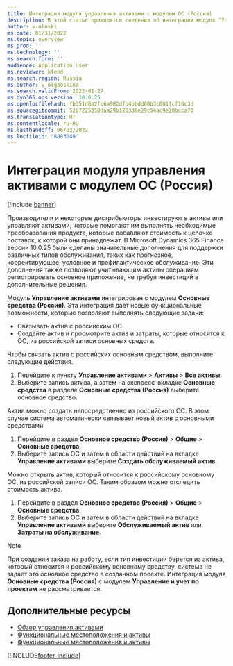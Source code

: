 ```yaml
---
title: Интеграция модуля управления активами с модулем ОС (Россия)
description: В этой статье приводятся сведения об интеграции модуля "Управление активами" с модулем "Основное средство" (Россия).
author: v-oloski
ms.date: 01/31/2022
ms.topic: overview
ms.prod: ''
ms.technology: ''
ms.search.form: ''
audience: Application User
ms.reviewer: kfend
ms.search.region: Russia
ms.author: v-olgaoskina
ms.search.validFrom: 2022-01-27
ms.dyn365.ops.version: 10.0.25
ms.openlocfilehash: fb351d8a2fc6a982dfb4bbdd00b3c801fcf16c3d
ms.sourcegitcommit: 52b7225350daa29b1263d8e29c54ac9e20bcca70
ms.translationtype: HT
ms.contentlocale: ru-RU
ms.lasthandoff: 06/03/2022
ms.locfileid: "8883049"
---
```

# <a name="integration-of-the-asset-management-module-with-the-fixed-asset-russia-module"></a>Интеграция модуля управления активами с модулем ОС (Россия)

[!include [banner](../includes/banner.md)]

Производители и некоторые дистрибьюторы инвестируют в активы или управляют активами, которые помогают им выполнять необходимые преобразования продукта, которые добавляют стоимость к цепочке поставок, к которой они принадлежат. В Microsoft Dynamics 365 Finance версии 10.0.25 были сделаны значительные дополнения для поддержки различных типов обслуживания, таких как прогнозное, корректирующее, условное и профилактическое обслуживание. Эти дополнения также позволяют учитывающим активы операциям регистрировать основное приложение, не требуя инвестиций в дополнительные решения.

Модуль **Управление активами** интегрирован с модулем **Основные средства (Россия)**. Эта интеграция дает новые функциональные возможности, которые позволяют выполнять следующие задачи:

- Связывать актив с российским ОС.
- Создайте актив и просмотрите актив и затраты, которые относятся к ОС, из российской записи основных средств.

Чтобы связать актив с российских основным средством, выполните следующие действия.

1. Перейдите к пункту **Управление активами** \> **Активы** \> **Все активы**.
2. Выберите запись актива, а затем на экспресс-вкладке **Основные средства** в разделе **Основные средства (Россия)** выберите основное средство.

Актив можно создать непосредственно из российского ОС. В этом случае система автоматически связывает новый актив с основными средствами.

1. Перейдите в раздел **Основное средство (Россия)** \> **Общие** \> **Основные средства**.
2. Выберите запись ОС и затем в области действий на вкладке **Управление активами** выберите **Создать обслуживаемый актив**. 

Можно открыть актив, который относится к российскому основному ОС, из российской записи ОС. Таким образом можно отследить стоимость актива.

1. Перейдите в раздел **Основное средство (Россия)** \> **Общие** \> **Основные средства**.
2. Выберите запись ОС и затем в области действий на вкладке **Управление активами** выберите **Обслуживаемый актив** или **Затраты на обслуживание**. 

> [!NOTE]
> При создании заказа на работу, если тип инвестиции берется из актива, который относится к российскому основному средству, система не задает это основное средство в созданном проекте. Интеграция модуля **Основные средства (Россия)** с модулем **Управление и учет по проектам** не рассматривается.

## <a name="additional-resources"></a>Дополнительные ресурсы

- [Обзор управления активами](../../supply-chain/asset-management/index.md) 
- [Функциональные местоположения и активы](../../supply-chain/asset-management/overview/functional-locations-and-objects.md) 
- [Функциональные местоположения и активы](../../supply-chain/asset-management/overview/objects-and-work-orders.md)

[!INCLUDE[footer-include](../../includes/footer-banner.md)]
